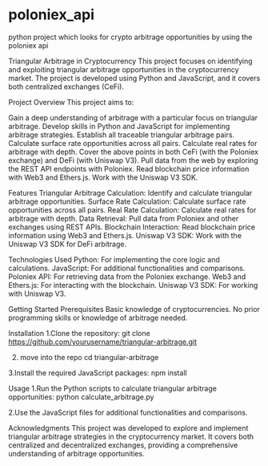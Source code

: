 # poloniex_api
python project which looks for crypto arbitrage opportunities by using the poloniex api 

Triangular Arbitrage in Cryptocurrency
This project focuses on identifying and exploiting triangular arbitrage opportunities in the cryptocurrency market. The project is developed using Python and JavaScript, and it covers both centralized exchanges (CeFi).

Project Overview
This project aims to:

Gain a deep understanding of arbitrage with a particular focus on triangular arbitrage.
Develop skills in Python and JavaScript for implementing arbitrage strategies.
Establish all traceable triangular arbitrage pairs.
Calculate surface rate opportunities across all pairs.
Calculate real rates for arbitrage with depth.
Cover the above points in both CeFi (with the Poloniex exchange) and DeFi (with Uniswap V3).
Pull data from the web by exploring the REST API endpoints with Poloniex.
Read blockchain price information with Web3 and Ethers.js.
Work with the Uniswap V3 SDK.

Features
Triangular Arbitrage Calculation: Identify and calculate triangular arbitrage opportunities.
Surface Rate Calculation: Calculate surface rate opportunities across all pairs.
Real Rate Calculation: Calculate real rates for arbitrage with depth.
Data Retrieval: Pull data from Poloniex and other exchanges using REST APIs.
Blockchain Interaction: Read blockchain price information using Web3 and Ethers.js.
Uniswap V3 SDK: Work with the Uniswap V3 SDK for DeFi arbitrage.

Technologies Used
Python: For implementing the core logic and calculations.
JavaScript: For additional functionalities and comparisons.
Poloniex API: For retrieving data from the Poloniex exchange.
Web3 and Ethers.js: For interacting with the blockchain.
Uniswap V3 SDK: For working with Uniswap V3.

Getting Started
Prerequisites
Basic knowledge of cryptocurrencies.
No prior programming skills or knowledge of arbitrage needed.

Installation
1.Clone the repository:
git clone https://github.com/yourusername/triangular-arbitrage.git

2. move into the repo
cd triangular-arbitrage

3.Install the required JavaScript packages:
npm install

Usage
1.Run the Python scripts to calculate triangular arbitrage opportunities:
python calculate_arbitrage.py

2.Use the JavaScript files for additional functionalities and comparisons.


Acknowledgments
This project was developed to explore and implement triangular arbitrage strategies in the cryptocurrency market. It covers both centralized and decentralized exchanges, providing a comprehensive understanding of arbitrage opportunities.


